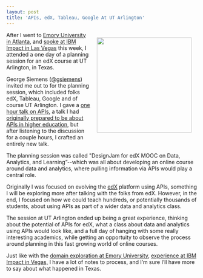 ```yaml
---
layout: post
title: 'APIs, edX, Tableau, Google At UT Arlington'
---
```

<p><a href="https://www.uta.edu/uta/"><img style="padding: 15px;" src="https://s3.amazonaws.com/kinlane-productions/universities/UTArlington-logo.png" alt="" width="250" align="right" /></a></p>
<p>After I went to <a href="http://kinlane.com/2014/05/01/exploring-the-domain-universe-at-emory-university/">Emory University in Atlanta</a>, and <a href="http://apievangelist.com/2014/05/01/business-of-internal-apis-at-ibm-impact-last-tuesday/">spoke at IBM Impact in Las Vegas</a>&nbsp;this week, I attended a one day of a planning session for an edX course at UT Arlington, in Texas.</p>
<p>George Siemens (<a href="https://twitter.com/gsiemens">@gsiemens</a>) invited me out to for the planning session, which included folks edX, Tableau, Google and of course UT Arlington. I gave a <a href="http://kinlane.github.io/talks/edx-ut-arlington/index2.html#/">one hour talk on APIs</a>, a talk I had <a href="http://kinlane.github.io/talks/edx-ut-arlington/index.html">originally prepared to be about APIs in higher education</a>, but after listening to the discussion for a couple hours, I crafted an entirely new talk.</p>
<p>The planning session was called "DesignJam for edX MOOC on Data, Analytics, and Learning&rdquo;--which was all about developing an online course around data and analytics, where pulling information via APIs would play a central role.</p>
<p>Originally I was focused on evolving the <a href="https://www.edx.org/">edX</a> platform using APIs, something I will be exploring more after talking with the folks from edX. However, in the end, I focused on how we could teach hundreds, or potentially thousands of students, about using APIs as part of a wider data and analytics class.</p>
<p>The session at UT Arlington ended up being a great experience, thinking about the potential of APIs for edX, what a class about data and analytics using APIs would look like, and a full day of hanging with some really interesting academics, while getting an opportuity to observe the process around planning in this fast growing world of online courses.</p>
<p>Just like with the <a href="http://kinlane.com/2014/05/01/exploring-the-domain-universe-at-emory-university/">domain exploration at Emory University</a>, <a href="http://kinlane.com/2014/05/01/exploring-the-domain-universe-at-emory-university/">experience at IBM Impact in Vegas,</a> I have a lot of notes to process, and I&rsquo;m sure I&rsquo;ll have more to say about what happened in Texas.</p>